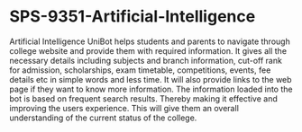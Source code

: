 # SPS-9351-Artificial-Intelligence
Artificial Intelligence
UniBot helps students and parents to navigate through college website and provide them with required information. 
It gives all the necessary details including subjects and branch information, cut-off rank for admission, scholarships, exam timetable, competitions, events, fee details etc
in simple words and less time. It will also provide links to the web page if they want to know more information.
The information loaded into the bot is based on frequent search results. Thereby making it effective and improving the users experience.
This will give them an overall understanding of the current status of the college.
